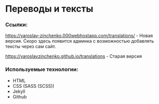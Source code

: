 # Переводы и тексты

### Ссылки:

https://yaroslav-zinchenko.000webhostapp.com/translations/ - Новая версия. Скоро здесь появится админка с возможностью добавлять тексты через сам сайт.

https://yaroslavzinchenko.github.io/translations - Старая версия

### Используемые технологии:

* HTML
* CSS (SASS (SCSS))
* Jekyll
* Github
